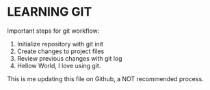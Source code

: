 # LEARNING GIT  #
 Important steps for git workflow:

1. Initialize repository with git init
2. Create changes to project files
6. Review previous changes with git log
7. Hellow World, I love using git.

This is me updating this file on Github, a NOT recommended process.
